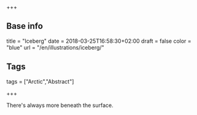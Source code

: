 +++

## Base info
title = "Iceberg"
date = 2018-03-25T16:58:30+02:00
draft = false
color = "blue"
url = "/en/illustrations/iceberg/"

## Tags
tags = ["Arctic","Abstract"]

+++

There's always more beneath the surface. 
